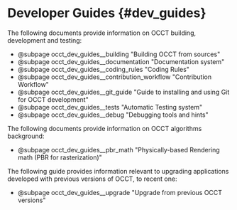  Developer Guides {#dev_guides}
================

The following documents provide information on OCCT building, development and testing:

* @subpage occt_dev_guides__building "Building OCCT from sources"
* @subpage occt_dev_guides__documentation "Documentation system"
* @subpage occt_dev_guides__coding_rules "Coding Rules"
* @subpage occt_dev_guides__contribution_workflow "Contribution Workflow"
* @subpage occt_dev_guides__git_guide "Guide to installing and using Git for OCCT development"
* @subpage occt_dev_guides__tests "Automatic Testing system"
* @subpage occt_dev_guides__debug "Debugging tools and hints"

The following documents provide information on OCCT algorithms background:

* @subpage occt_dev_guides__pbr_math "Physically-based Rendering math (PBR for rasterization)"

The following guide provides information relevant to upgrading applications developed with previous versions of OCCT, to recent one:

* @subpage occt_dev_guides__upgrade "Upgrade from previous OCCT versions"
